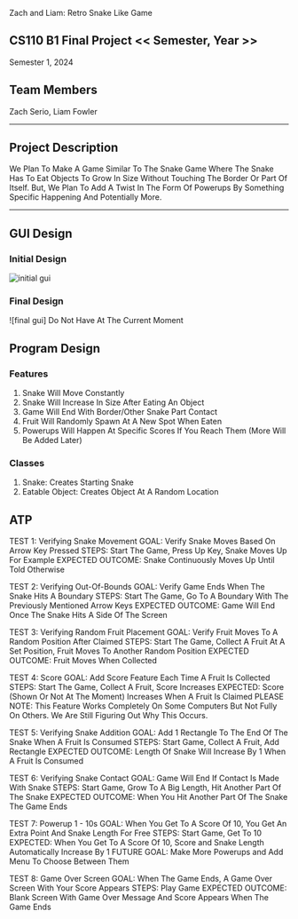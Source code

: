 Zach and Liam: Retro Snake Like Game
## CS110 B1 Final Project  << Semester, Year >>
Semester 1, 2024

## Team Members

Zach Serio, Liam Fowler

***

## Project Description

We Plan To Make A Game Similar To The Snake Game Where The Snake Has To Eat Objects To Grow In Size 
Without Touching The Border Or Part Of Itself. But, We Plan To Add A Twist In The Form Of Powerups 
By Something Specific Happening And Potentially More.

***    

## GUI Design

### Initial Design

![initial gui](CS110_Final_GUI_Draft.png)

### Final Design

![final gui] Do Not Have At The Current Moment

## Program Design

### Features

1. Snake Will Move Constantly
2. Snake Will Increase In Size After Eating An Object
3. Game Will End With Border/Other Snake Part Contact
4. Fruit Will Randomly Spawn At A New Spot When Eaten
5. Powerups Will Happen At Specific Scores If You Reach Them (More Will Be Added Later)

### Classes

1. Snake: Creates Starting Snake
2. Eatable Object: Creates Object At A Random Location


## ATP

TEST 1: Verifying Snake Movement
GOAL: Verify Snake Moves Based On Arrow Key Pressed
STEPS: Start The Game, Press Up Key, Snake Moves Up For Example
EXPECTED OUTCOME: Snake Continuously Moves Up Until Told Otherwise

TEST 2: Verifying Out-Of-Bounds
GOAL: Verify Game Ends When The Snake Hits A Boundary
STEPS: Start The Game, Go To A Boundary With The Previously Mentioned Arrow Keys
EXPECTED OUTCOME: Game Will End Once The Snake Hits A Side Of The Screen

TEST 3: Verifying Random Fruit Placement
GOAL: Verify Fruit Moves To A Random Position After Claimed
STEPS: Start The Game, Collect A Fruit At A Set Position, Fruit Moves To Another Random Position
EXPECTED OUTCOME: Fruit Moves When Collected

TEST 4: Score
GOAL: Add Score Feature Each Time A Fruit Is Collected
STEPS: Start The Game, Collect A Fruit, Score Increases
EXPECTED: Score (Shown Or Not At The Moment) Increases When A Fruit Is Claimed
PLEASE NOTE: This Feature Works Completely On Some Computers But Not Fully On Others. We Are Still Figuring Out Why This Occurs.

TEST 5: Verifying Snake Addition
GOAL: Add 1 Rectangle To The End Of The Snake When A Fruit Is Consumed
STEPS: Start Game, Collect A Fruit, Add Rectangle
EXPECTED OUTCOME: Length Of Snake Will Increase By 1 When A Fruit Is Consumed

TEST 6: Verifying Snake Contact
GOAL: Game Will End If Contact Is Made With Snake
STEPS: Start Game, Grow To A Big Length, Hit Another Part Of The Snake
EXPECTED OUTCOME: When You Hit Another Part Of The Snake The Game Ends

TEST 7: Powerup 1 - 10s
GOAL: When You Get To A Score Of 10, You Get An Extra Point And Snake Length For Free
STEPS: Start Game, Get To 10
EXPECTED: When You Get To A Score Of 10, Score and Snake Length Automatically Increase By 1
FUTURE GOAL: Make More Powerups and Add Menu To Choose Between Them

TEST 8: Game Over Screen
GOAL: When The Game Ends, A Game Over Screen With Your Score Appears
STEPS: Play Game
EXPECTED OUTCOME: Blank Screen With Game Over Message And Score Appears When The Game Ends


